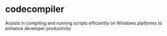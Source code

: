 # codecompiler
 Assists in compiling and running scripts efficiently on Windows platforms to enhance developer productivity
